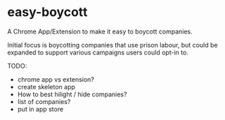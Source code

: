 # easy-boycott
A Chrome App/Extension to make it easy to boycott companies.

Initial focus is boycotting companies that use prison labour, but could be expanded to support various campaigns users could opt-in to.

TODO:
- chrome app vs extension?
- create skeleton app
- How to best hilight / hide companies?
- list of companies?
- put in app store

